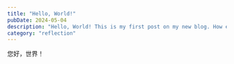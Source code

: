 ```yaml
---
title: "Hello, World!"
pubDate: 2024-05-04
description: "Hello, World! This is my first post on my new blog. How exciting!"
category: "reflection"
---
```


您好，世界！
